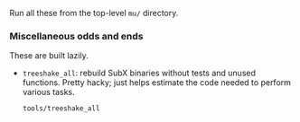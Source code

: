Run all these from the top-level `mu/` directory.

### Miscellaneous odds and ends

These are built lazily.

* `treeshake_all`: rebuild SubX binaries without tests and unused functions.
  Pretty hacky; just helps estimate the code needed to perform various tasks.
  ```
  tools/treeshake_all
  ```
